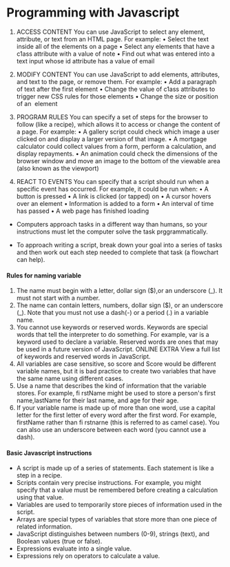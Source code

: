 # Programming with Javascript # 

1. ACCESS CONTENT
You can use JavaScript to select any element, attribute, or text from an HTML page. For example:
• Select the text inside all of the <hl> elements on a page
• Select any elements that have a c1ass attribute with a value of note
• Find out what was entered into a text input whose id attribute has a value of email

2. MODIFY CONTENT
You can use JavaScript to add elements, attributes, and text to the page, or remove them. For example:
• Add a paragraph of text after the first <hl> element
• Change the value of c1ass attributes to trigger new CSS rules for those elements
• Change the size or position of an <img> element
  
3. PROGRAM RULES
You can specify a set of steps for the browser to follow (like a recipe), which allows it to access or change the content of a page. For example:
• A gallery script could check which image a user clicked on and display a larger version of that image.
• A mortgage calculator could collect values from a form, perform a calculation, and display repayments.
• An animation could check the dimensions of the browser window and move an image to the bottom of the viewable area (also known as the viewport)

4. REACT TO EVENTS
You can specify that a script should run when a specific event has occurred. For example, it could be run when:
• A button is pressed
• A link is clicked (or tapped) on
• A cursor hovers over an element
• Information is added to a form
• An interval of time has passed
• A web page has finished loading

- Computers approach tasks in a different way than humans, so your instructions must let the computer solve the task prggrammatically.

- To approach writing a script, break down your goal into a series of tasks and then work out each step needed to complete that task (a flowchart can help).


#### Rules for naming variable ####
1. The name must begin with a letter, dollar sign ($),or an underscore (_). It must not start with a number.
2. The name can contain letters, numbers, dollar sign ($), or an underscore (_). Note that you must not use a dash(-) or a period (.) in a variable name.
3. You cannot use keywords or reserved words. Keywords
are special words that tell the interpreter to do something. For example, var is a keyword used to declare a variable. Reserved words are ones that may be used in a future version of JavaScript.
ONLINE EXTRA
View a full list of keywords and reserved words in JavaScript.
4. All variables are case sensitive, so score and Score would be different variable names, but it is bad practice to create two variables that have the same name using different cases.
5. Use a name that describes the kind of information that the variable stores. For example, fi rstName might be used to store a person's first name,lastName for their last name, and age for their age.
6. If your variable name is made up of more than one word, use a capital letter for the first letter of every word after the first word. For example, firstName rather than fi rstnarne (this is referred to as camel case). You can also use an underscore between each word (you cannot use a dash).

#### Basic Javascript instructions ####
- A script is made up of a series of statements. Each statement is like a step in a recipe.
- Scripts contain very precise instructions. For example, you might specify that a value must be remembered before creating a calculation using that value.
- Variables are used to temporarily store pieces of information used in the script.
- Arrays are special types of variables that store more than one piece of related information.
- JavaScript distinguishes between numbers (0-9), strings (text), and Boolean values (true or false).
- Expressions evaluate into a single value. 
- Expressions rely on operators to calculate a value.
